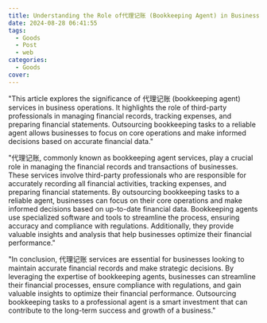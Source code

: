 ```yaml
---
title: Understanding the Role of代理记账 (Bookkeeping Agent) in Business Operations
date: 2024-08-28 06:41:55
tags:
  - Goods
  - Post
  - web
categories:
  - Goods
cover: 
---
```


"This article explores the significance of 代理记账 (bookkeeping agent) services in business operations. It highlights the role of third-party professionals in managing financial records, tracking expenses, and preparing financial statements. Outsourcing bookkeeping tasks to a reliable agent allows businesses to focus on core operations and make informed decisions based on accurate financial data."

"代理记账, commonly known as bookkeeping agent services, play a crucial role in managing the financial records and transactions of businesses. These services involve third-party professionals who are responsible for accurately recording all financial activities, tracking expenses, and preparing financial statements. By outsourcing bookkeeping tasks to a reliable agent, businesses can focus on their core operations and make informed decisions based on up-to-date financial data. Bookkeeping agents use specialized software and tools to streamline the process, ensuring accuracy and compliance with regulations. Additionally, they provide valuable insights and analysis that help businesses optimize their financial performance."

"In conclusion, 代理记账 services are essential for businesses looking to maintain accurate financial records and make strategic decisions. By leveraging the expertise of bookkeeping agents, businesses can streamline their financial processes, ensure compliance with regulations, and gain valuable insights to optimize their financial performance. Outsourcing bookkeeping tasks to a professional agent is a smart investment that can contribute to the long-term success and growth of a business."
